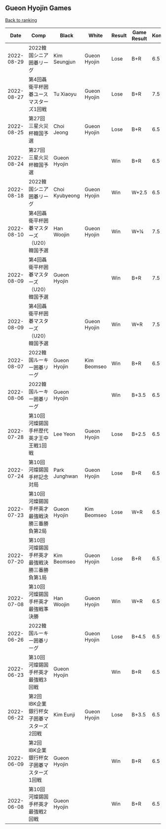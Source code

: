 ## Gueon Hyojin Games

[Back to ranking](../../index.md)




| **Date** | **Comp** | **Black** | **White** | **Result** | **Game Result** | **Komi** | **Rating** | **Diff** | 
| --- | --- | --- | --- | --- | --- | --- | --- | --- |
| 2022-08-29 | 2022韓国シニア囲碁リーグ | Kim Seungjun | Gueon Hyojin | Lose | B+R | 6.5 | 3000 | -31 | 
| 2022-08-27 | 第4回聶衛平杯囲碁ユースマスターズ1回戦 | Tu Xiaoyu | Gueon Hyojin | Lose | B+R | 7.5 | 3031 | -45 | 
| 2022-08-25 | 第27回三星火災杯韓国予選 | Choi Jeong | Gueon Hyojin | Lose | B+R | 6.5 | 3076 | 3 | 
| 2022-08-24 | 第27回三星火災杯韓国予選 | Gueon Hyojin |  | Win | B+R | 6.5 | 3073 | 16 | 
| 2022-08-18 | 2022韓国シニア囲碁リーグ | Choi Kyubyeong | Gueon Hyojin | Win | W+2.5 | 6.5 | 3057 | 75 | 
| 2022-08-10 | 第4回聶衛平杯囲碁マスターズ（U20）韓国予選 | Han Woojin | Gueon Hyojin | Win | W+¼ | 7.5 | 2982 | 0 | 
| 2022-08-09 | 第4回聶衛平杯囲碁マスターズ（U20）韓国予選 | Gueon Hyojin |  | Win | B+R | 7.5 | 2982 | 0 | 
| 2022-08-09 | 第4回聶衛平杯囲碁マスターズ（U20）韓国予選 |  | Gueon Hyojin | Win | W+R | 7.5 | 2982 | 0 | 
| 2022-08-07 | 2022韓国ルーキー囲碁リーグ | Gueon Hyojin | Kim Beomseo | Win | B+R | 6.5 | 2982 | 125 | 
| 2022-08-06 | 2022韓国ルーキー囲碁リーグ | Gueon Hyojin |  | Win | B+3.5 | 6.5 | 2857 | -8 | 
| 2022-07-28 | 第10回河燦錫国手杯歴代英才王中王戦1回戦 | Lee Yeon | Gueon Hyojin | Lose | B+2.5 | 6.5 | 2865 | -17 | 
| 2022-07-24 | 第10回河燦錫国手杯記念対局 | Park Junghwan | Gueon Hyojin | Lose | B+R | 6.5 | 2882 | 2 | 
| 2022-07-23 | 第10回河燦錫国手杯英才最強戦決勝三番勝負第2局 | Gueon Hyojin | Kim Beomseo | Lose | W+R | 6.5 | 2880 | 4 | 
| 2022-07-20 | 第10回河燦錫国手杯英才最強戦決勝三番勝負第1局 | Kim Beomseo | Gueon Hyojin | Lose | B+R | 6.5 | 2876 | -94 | 
| 2022-07-08 | 第10回河燦錫国手杯英才最強戦準決勝 | Han Woojin | Gueon Hyojin | Win | W+R | 6.5 | 2970 | 104 | 
| 2022-06-26 | 2022韓国ルーキー囲碁リーグ |  | Gueon Hyojin | Lose | B+4.5 | 6.5 | 2866 | 30 | 
| 2022-06-23 | 第10回河燦錫国手杯英才最強戦3回戦 | Gueon Hyojin |  | Win | B+R | 6.5 | 2836 | -7 | 
| 2022-06-22 | 第2回IBK企業銀行杯女子囲碁マスターズ2回戦 | Kim Eunji | Gueon Hyojin | Lose | B+3.5 | 6.5 | 2843 | 7 | 
| 2022-06-09 | 第2回IBK企業銀行杯女子囲碁マスターズ1回戦 | Gueon Hyojin |  | Win | B+R | 6.5 | 2836 | 21 | 
| 2022-06-08 | 第10回河燦錫国手杯英才最強戦2回戦 | Gueon Hyojin |  | Win | B+R | 6.5 | 2815 | missing |




